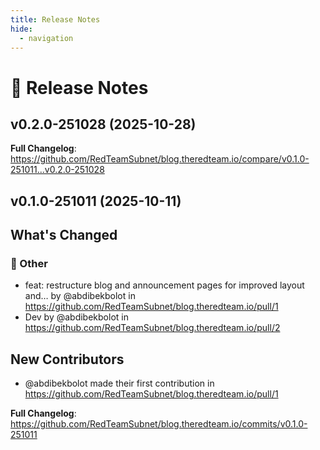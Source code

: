 ```yaml
---
title: Release Notes
hide:
  - navigation
---
```


# 📌 Release Notes

## v0.2.0-251028 (2025-10-28)

<!-- Release notes generated using configuration in .github/release.yml at v0.2.0-251028 -->



**Full Changelog**: https://github.com/RedTeamSubnet/blog.theredteam.io/compare/v0.1.0-251011...v0.2.0-251028

## v0.1.0-251011 (2025-10-11)

<!-- Release notes generated using configuration in .github/release.yml at v0.1.0-251011 -->

## What's Changed
### 💬 Other
* feat: restructure blog and announcement pages for improved layout and… by @abdibekbolot in https://github.com/RedTeamSubnet/blog.theredteam.io/pull/1
* Dev by @abdibekbolot in https://github.com/RedTeamSubnet/blog.theredteam.io/pull/2

## New Contributors
* @abdibekbolot made their first contribution in https://github.com/RedTeamSubnet/blog.theredteam.io/pull/1

**Full Changelog**: https://github.com/RedTeamSubnet/blog.theredteam.io/commits/v0.1.0-251011
